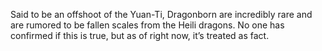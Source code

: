 Said to be an offshoot of the Yuan-Ti, Dragonborn are incredibly rare and are rumored to be fallen scales from the Heili dragons. No one has confirmed if this is true, but as of right now, it’s treated as fact. 